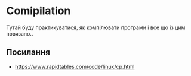 # Comipilation

Тутай буду практикуватися, як компілювати програми і все  що із цим повязано..

## Посилання

- https://www.rapidtables.com/code/linux/cp.html

